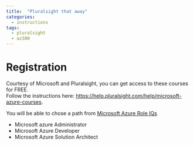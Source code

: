 ```yaml
---
title:  "Pluralsight that away"
categories:
  - instructions
tags:
  - pluralsight
  - az300
---
```


# Registration

Courtesy of Microsoft and Pluralsight, you can get access to these courses for FREE.  
Follow the instructions here: https://help.pluralsight.com/help/microsoft-azure-courses.

You will be able to chose a path from [Microsoft Azure Role IQs](https://app.pluralsight.com/roleiq/)
- Microsoft azure Administrator
- Microsoft Azure Developer
- Microsoft Azure Solution Architect
